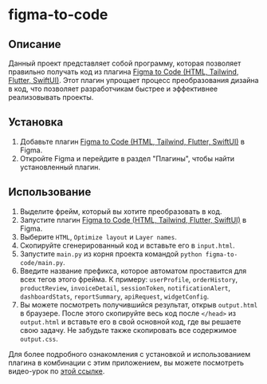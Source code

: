 # figma-to-code

## Описание

Данный проект представляет собой программу, которая позволяет правильно получать код из плагина [Figma to Code (HTML, Tailwind, Flutter, SwiftUI)](https://www.figma.com/community/plugin/842128343887142055). Этот плагин упрощает процесс преобразования дизайна в код, что позволяет разработчикам быстрее и эффективнее реализовывать проекты.

## Установка

1. Добавьте плагин [Figma to Code (HTML, Tailwind, Flutter, SwiftUI)](https://www.figma.com/community/plugin/842128343887142055) в Figma.
2. Откройте Figma и перейдите в раздел "Плагины", чтобы найти установленный плагин.

## Использование

1. Выделите фрейм, который вы хотите преобразовать в код.
2. Запустите плагин [Figma to Code (HTML, Tailwind, Flutter, SwiftUI)](https://www.figma.com/community/plugin/842128343887142055) в Figma.
3. Выберите `HTML`, `Optimize layout` и `Layer names`.
4. Скопируйте сгенерированный код и вставьте его в `input.html`.
5. Запустите `main.py` из корня проекта командой `python figma-to-code/main.py`.
6. Введите название префикса, которое автоматом проставится для всех тегов этого фрейма. К примеру: `userProfile`, `orderHistory`, `productReview`, `invoiceDetail`, `sessionToken`, `notificationAlert`, `dashboardStats`, `reportSummary`, `apiRequest`, `widgetConfig`.
7. Вы можете посмотреть получившийся результат, открыв `output.html` в браузере. После этого скопируйте весь код после `</head>` из `output.html` и вставьте его в свой основной код, где вы решаете свою задачу. Не забудьте также скопировать все содержимое `output.css`.

Для более подробного ознакомления с установкой и использованием плагина в комбинации с этим приложением, вы можете посмотреть видео-урок по [этой ссылке](https://www.google.com/).